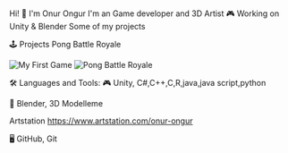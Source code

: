 

Hi! 👋 I'm Onur Ongur
I'm an Game developer and 3D Artist 🎮 Working on Unity & Blender Some of my projects






🕹️ Projects
Pong Battle Royale  

![My First Game ](assets/animation.gif)
![Pong Battle Royale](https://github.com/user-attachments/assets/5d29cbed-9675-497c-a4a9-ed97e02a08ba)









🛠️ Languages and Tools:
🎮 Unity, C#,C++,C,R,java,java script,python

🎨 Blender, 3D Modelleme

 Artstation https://www.artstation.com/onur-ongur

🖥️ GitHub, Git

<!--
**Onur-Ongur/Onur-Ongur** is a ✨ _special_ ✨ repository because its `README.md` (this file) appears on your GitHub profile.

Here are some ideas to get you started:

- 🔭 I’m currently working on ...
- 🌱 I’m currently learning ...
- 👯 I’m looking to collaborate on ...
- 🤔 I’m looking for help with ...
- 💬 Ask me about ...
- 📫 How to reach me: ...
- 😄 Pronouns: ...
- ⚡ Fun fact: ...
-->
